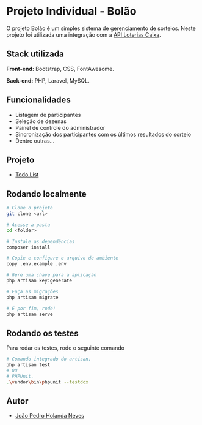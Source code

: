 
# Projeto Individual - Bolão

O projeto Bolão é um simples sistema de gerenciamento de sorteios. Neste projeto foi utilizada uma integração com a [API Loterias Caixa](https://github.com/guto-alves/loterias-api).

## Stack utilizada

**Front-end:** Bootstrap, CSS, FontAwesome.

**Back-end:** PHP, Laravel, MySQL.

## Funcionalidades

- Listagem de participantes
- Seleção de dezenas
- Painel de controle do administrador
- Sincronização dos participantes com os últimos resultados do sorteio
- Dentre outras...

## Projeto

- [Todo List](https://flask.io/gl8xZlv2GEIW)

## Rodando localmente

```sh
# Clone o projeto
git clone <url>
```

```sh
# Acesse a pasta
cd <folder>
```

```sh
# Instale as dependências
composer install
```

```sh
# Copie e configure o arquivo de ambiente
copy .env.example .env
```

```sh
# Gere uma chave para a aplicação
php artisan key:generate
```

```sh
# Faça as migrações
php artisan migrate
```

```sh
# E por fim, rode!
php artisan serve
```

## Rodando os testes

Para rodar os testes, rode o seguinte comando

```sh
# Comando integrado do artisan.
php artisan test
# OU
# PHPUnit.
.\vendor\bin\phpunit --testdox
```

## Autor

- [João Pedro Holanda Neves](https://www.github.com/Jphn)
